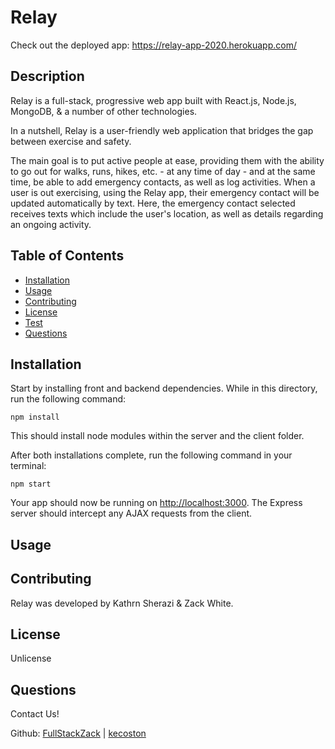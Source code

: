 # Relay

Check out the deployed app: https://relay-app-2020.herokuapp.com/

## Description

Relay is a full-stack, progressive web app built with React.js, Node.js, MongoDB, & a number of other technologies.

In a nutshell, Relay is a user-friendly web application that bridges the gap between exercise and safety.

The main goal is to put active people at ease, providing them with the ability to go out for walks, runs, hikes, etc. - at any time of day - and at the same time, be able to add emergency contacts, as well as log activities. When a user is out exercising, using the Relay app, their emergency contact will be updated automatically by text. Here, the emergency contact selected receives texts which include the user's location, as well as details regarding an ongoing activity.

## Table of Contents
* [Installation](#installation)
* [Usage](#usage)
* [Contributing](#contributing)
* [License](#license)
* [Test](#test)
* [Questions](#questions)

## Installation

Start by installing front and backend dependencies. While in this directory, run the following command:

```
npm install
```

This should install node modules within the server and the client folder.

After both installations complete, run the following command in your terminal:

```
npm start
```

Your app should now be running on <http://localhost:3000>. The Express server should intercept any AJAX requests from the client.

## Usage


## Contributing
Relay was developed by Kathrn Sherazi & Zack White.

## License
Unlicense

## Questions
Contact Us!

Github: [FullStackZack](https://github.com/FullStackZack) | [kecoston](https://github.com/kecoston)



